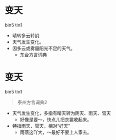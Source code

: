 # 变天
bin5 tin1
+ 晴转多云转阴
+ 天气发生变化。
+ 因多云或雾霾阳光不足的天气。
  * 东台方言词典


# 变天
bin5 tin1
> 泰州方言词典2
- 天气发生变化，多指有晴天转为阴天、雨天、雪天
  - 好像是要～，快点儿把衣裳收起来。
- 特指雨天、雪天，相对“好天”
  - 雨落这吖大，～最好不要上人家去。